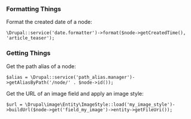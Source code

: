 ### Formatting Things

Format the created date of a node:

`\Drupal::service('date.formatter')->format($node->getCreatedTime(), 'article_teaser');`

### Getting Things

Get the path alias of a node:

`$alias = \Drupal::service('path_alias.manager')->getAliasByPath('/node/' . $node->id());`

Get the URL of an image field and apply an image style:

`$url = \Drupal\image\Entity\ImageStyle::load('my_image_style')->buildUrl($node->get('field_my_image')->entity->getFileUri());`
